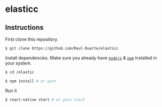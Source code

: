 # elasticc
## Instructions

First clone this repository.
```bash
$ git clone https://github.com/Raul-Duarte/elasticc
```

Install dependencies. Make sure you already have [`nodejs`](https://nodejs.org/en/) & [`npm`](https://www.npmjs.com/) installed in your system.
```bash
$ cd /elastic
``` 
```bash
$ npm install # or yarn
```

Run it
```bash
$ react-native start # or yarn start
```